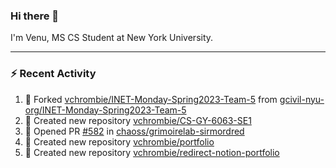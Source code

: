 ### Hi there 👋

I'm Venu, MS CS Student at New York University.

---

### :zap: Recent Activity

<!--RECENT_ACTIVITY:start-->
1. 🔱 Forked [vchrombie/INET-Monday-Spring2023-Team-5](https://github.com/vchrombie/INET-Monday-Spring2023-Team-5) from [gcivil-nyu-org/INET-Monday-Spring2023-Team-5](https://github.com/gcivil-nyu-org/INET-Monday-Spring2023-Team-5)
2. 📔 Created new repository [vchrombie/CS-GY-6063-SE1](https://github.com/vchrombie/CS-GY-6063-SE1)
3. 💪 Opened PR [#582](https://github.com/chaoss/grimoirelab-sirmordred/pull/582) in [chaoss/grimoirelab-sirmordred](https://github.com/chaoss/grimoirelab-sirmordred)
4. 📔 Created new repository [vchrombie/portfolio](https://github.com/vchrombie/portfolio)
5. 📔 Created new repository [vchrombie/redirect-notion-portfolio](https://github.com/vchrombie/redirect-notion-portfolio)
<!--RECENT_ACTIVITY:end-->

<!--
**vchrombie/vchrombie** is a ✨ _special_ ✨ repository because its `README.md` (this file) appears on your GitHub profile.

Here are some ideas to get you started:

- 🔭 I’m currently working on ...
- 🌱 I’m currently learning ...
- 👯 I’m looking to collaborate on ...
- 🤔 I’m looking for help with ...
- 💬 Ask me about ...
- 📫 How to reach me: ...
- 😄 Pronouns: ...
- ⚡ Fun fact: ...
-->
